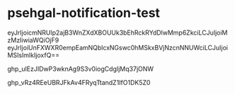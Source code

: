 # psehgal-notification-test


eyJrIjoicmNRUlp2ajB3WnZXdXBOUUk3bEhRckRYdDlwMmp6ZkciLCJuIjoiMzMzIiwiaWQiOjF9
eyJrIjoiUnFXWXR0empEamNQblcxNGswc0hMSkxBVjNzcnNNUWciLCJuIjoiMSIsImlkIjoxfQ==


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


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

